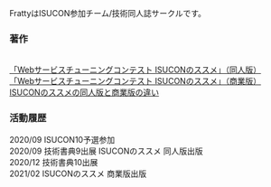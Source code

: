 FrattyはISUCON参加チーム/技術同人誌サークルです。

<h3>
著作
</h3>
<br>
  
<a href="https://techbookfest.org/product/4915388672376832">
  「Webサービスチューニングコンテスト ISUCONのススメ」（同人版）
</a>
<br>
<a href="https://nextpublishing.jp/book/12763.html">
  「Webサービスチューニングコンテスト ISUCONのススメ」（商業版）
</a>
<br>
<a href="https://kavo.hatenablog.jp/entry/2021/01/31/044257">ISUCONのススメの同人版と商業版の違い</a>

<h3>
活動履歴
</h3>
2020/09 ISUCON10予選参加<br>
2020/09 技術書典9出展 ISUCONのススメ 同人版出版<br>
2020/12 技術書典10出展<br>
2021/02 ISUCONのススメ 商業版出版<br>

